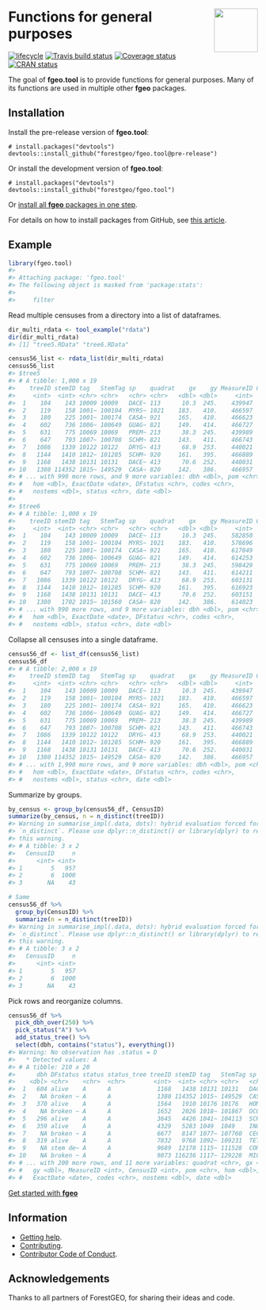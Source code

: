 
<!-- README.md is generated from README.Rmd. Please edit that file -->

# <img src="https://i.imgur.com/vTLlhbp.png" align="right" height=88 /> Functions for general purposes

[![lifecycle](https://img.shields.io/badge/lifecycle-experimental-orange.svg)](https://www.tidyverse.org/lifecycle/#experimental)
[![Travis build
status](https://travis-ci.org/forestgeo/fgeo.tool.svg?branch=master)](https://travis-ci.org/forestgeo/fgeo.tool)
[![Coverage
status](https://coveralls.io/repos/github/forestgeo/fgeo.tool/badge.svg)](https://coveralls.io/r/forestgeo/fgeo.tool?branch=master)
[![CRAN
status](https://www.r-pkg.org/badges/version/fgeo.tool)](https://cran.r-project.org/package=fgeo.tool)

The goal of **fgeo.tool** is to provide functions for general purposes.
Many of its functions are used in multiple other **fgeo** packages.

## Installation

Install the pre-release version of **fgeo.tool**:

    # install.packages("devtools")
    devtools::install_github("forestgeo/fgeo.tool@pre-release")

Or install the development version of **fgeo.tool**:

    # install.packages("devtools")
    devtools::install_github("forestgeo/fgeo.tool")

Or [install all **fgeo** packages in one
step](https://forestgeo.github.io/fgeo/index.html#installation).

For details on how to install packages from GitHub, see [this
article](https://goo.gl/dQKEeg).

## Example

``` r
library(fgeo.tool)
#> 
#> Attaching package: 'fgeo.tool'
#> The following object is masked from 'package:stats':
#> 
#>     filter
```

Read multiple censuses from a directory into a list of dataframes.

``` r
dir_multi_rdata <- tool_example("rdata")
dir(dir_multi_rdata)
#> [1] "tree5.RData" "tree6.RData"

census56_list <- rdata_list(dir_multi_rdata)
census56_list
#> $tree5
#> # A tibble: 1,000 x 19
#>    treeID stemID tag   StemTag sp    quadrat    gx    gy MeasureID CensusID
#>     <int>  <int> <chr> <chr>   <chr> <chr>   <dbl> <dbl>     <int>    <int>
#>  1    104    143 10009 10009   DACE~ 113      10.3  245.    439947        5
#>  2    119    158 1001~ 100104  MYRS~ 1021    183.   410.    466597        5
#>  3    180    225 1001~ 100174  CASA~ 921     165.   410.    466623        5
#>  4    602    736 1006~ 100649  GUAG~ 821     149.   414.    466727        5
#>  5    631    775 10069 10069   PREM~ 213      38.3  245.    439989        5
#>  6    647    793 1007~ 100708  SCHM~ 821     143.   411.    466743        5
#>  7   1086   1339 10122 10122   DRYG~ 413      68.9  253.    440021        5
#>  8   1144   1410 1012~ 101285  SCHM~ 920     161.   395.    466889        5
#>  9   1168   1438 10131 10131   DACE~ 413      70.6  252.    440031        5
#> 10   1380 114352 1015~ 149529  CASA~ 820     142.   386.    466957        5
#> # ... with 990 more rows, and 9 more variables: dbh <dbl>, pom <chr>,
#> #   hom <dbl>, ExactDate <date>, DFstatus <chr>, codes <chr>,
#> #   nostems <dbl>, status <chr>, date <dbl>
#> 
#> $tree6
#> # A tibble: 1,000 x 19
#>    treeID stemID tag   StemTag sp    quadrat    gx    gy MeasureID CensusID
#>     <int>  <int> <chr> <chr>   <chr> <chr>   <dbl> <dbl>     <int>    <int>
#>  1    104    143 10009 10009   DACE~ 113      10.3  245.    582850        6
#>  2    119    158 1001~ 100104  MYRS~ 1021    183.   410.    578696        6
#>  3    180    225 1001~ 100174  CASA~ 921     165.   410.    617049        6
#>  4    602    736 1006~ 100649  GUAG~ 821     149.   414.    614253        6
#>  5    631    775 10069 10069   PREM~ 213      38.3  245.    598429        6
#>  6    647    793 1007~ 100708  SCHM~ 821     143.   411.    614211        6
#>  7   1086   1339 10122 10122   DRYG~ 413      68.9  253.    603131        6
#>  8   1144   1410 1012~ 101285  SCHM~ 920     161.   395.    616923        6
#>  9   1168   1438 10131 10131   DACE~ 413      70.6  252.    603151        6
#> 10   1380   1702 1015~ 101560  CASA~ 820     142.   386.    614023        6
#> # ... with 990 more rows, and 9 more variables: dbh <dbl>, pom <chr>,
#> #   hom <dbl>, ExactDate <date>, DFstatus <chr>, codes <chr>,
#> #   nostems <dbl>, status <chr>, date <dbl>
```

Collapse all censuses into a single dataframe.

``` r
census56_df <- list_df(census56_list)
census56_df
#> # A tibble: 2,000 x 19
#>    treeID stemID tag   StemTag sp    quadrat    gx    gy MeasureID CensusID
#>     <int>  <int> <chr> <chr>   <chr> <chr>   <dbl> <dbl>     <int>    <int>
#>  1    104    143 10009 10009   DACE~ 113      10.3  245.    439947        5
#>  2    119    158 1001~ 100104  MYRS~ 1021    183.   410.    466597        5
#>  3    180    225 1001~ 100174  CASA~ 921     165.   410.    466623        5
#>  4    602    736 1006~ 100649  GUAG~ 821     149.   414.    466727        5
#>  5    631    775 10069 10069   PREM~ 213      38.3  245.    439989        5
#>  6    647    793 1007~ 100708  SCHM~ 821     143.   411.    466743        5
#>  7   1086   1339 10122 10122   DRYG~ 413      68.9  253.    440021        5
#>  8   1144   1410 1012~ 101285  SCHM~ 920     161.   395.    466889        5
#>  9   1168   1438 10131 10131   DACE~ 413      70.6  252.    440031        5
#> 10   1380 114352 1015~ 149529  CASA~ 820     142.   386.    466957        5
#> # ... with 1,990 more rows, and 9 more variables: dbh <dbl>, pom <chr>,
#> #   hom <dbl>, ExactDate <date>, DFstatus <chr>, codes <chr>,
#> #   nostems <dbl>, status <chr>, date <dbl>
```

Summarize by groups.

``` r
by_census <- group_by(census56_df, CensusID)
summarize(by_census, n = n_distinct(treeID))
#> Warning in summarise_impl(.data, dots): hybrid evaluation forced for
#> `n_distinct`. Please use dplyr::n_distinct() or library(dplyr) to remove
#> this warning.
#> # A tibble: 3 x 2
#>   CensusID     n
#>      <int> <int>
#> 1        5   957
#> 2        6  1000
#> 3       NA    43

# Same
census56_df %>% 
  group_by(CensusID) %>% 
  summarize(n = n_distinct(treeID))
#> Warning in summarise_impl(.data, dots): hybrid evaluation forced for
#> `n_distinct`. Please use dplyr::n_distinct() or library(dplyr) to remove
#> this warning.
#> # A tibble: 3 x 2
#>   CensusID     n
#>      <int> <int>
#> 1        5   957
#> 2        6  1000
#> 3       NA    43
```

Pick rows and reorganize columns.

``` r
census56_df %>% 
  pick_dbh_over(250) %>% 
  pick_status("A") %>%
  add_status_tree() %>% 
  select(dbh, contains("status"), everything())
#> Warning: No observation has .status = D
#>   * Detected values: A
#> # A tibble: 210 x 20
#>      dbh DFstatus status status_tree treeID stemID tag   StemTag sp   
#>    <dbl> <chr>    <chr>  <chr>        <int>  <int> <chr> <chr>   <chr>
#>  1   604 alive    A      A             1168   1438 10131 10131   DACE~
#>  2    NA broken ~ A      A             1380 114352 1015~ 149529  CASA~
#>  3   370 alive    A      A             1564   1910 10176 10176   HOMR~
#>  4    NA broken ~ A      A             1652   2026 1018~ 101867  OCOL~
#>  5   296 alive    A      A             3645   4426 1041~ 104113  SCHM~
#>  6   359 alive    A      A             4329   5283 1049  1049    INGL~
#>  7    NA broken ~ A      A             6677   8147 1077~ 107760  CECS~
#>  8   319 alive    A      A             7832   9768 1092~ 109231  TETB~
#>  9    NA stem de~ A      A             9689  12178 1115~ 111528  CORB~
#> 10    NA broken ~ A      A             9873 116236 1117~ 129228  MICP~
#> # ... with 200 more rows, and 11 more variables: quadrat <chr>, gx <dbl>,
#> #   gy <dbl>, MeasureID <int>, CensusID <int>, pom <chr>, hom <dbl>,
#> #   ExactDate <date>, codes <chr>, nostems <dbl>, date <dbl>
```

[Get started with
**fgeo**](https://forestgeo.github.io/fgeo/articles/fgeo.html)

## Information

  - [Getting help](SUPPORT.md).
  - [Contributing](CONTRIBUTING.md).
  - [Contributor Code of Conduct](CODE_OF_CONDUCT.md).

## Acknowledgements

Thanks to all partners of ForestGEO, for sharing their ideas and code.
